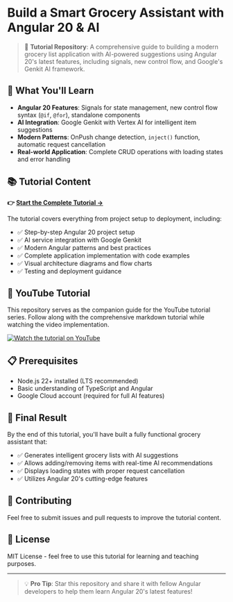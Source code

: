 # Build a Smart Grocery Assistant with Angular 20 & AI

> 🎯 **Tutorial Repository**: A comprehensive guide to building a modern grocery list application with AI-powered suggestions using Angular 20's latest features, including signals, new control flow, and Google's Genkit AI framework.

## 🚀 What You'll Learn

- **Angular 20 Features**: Signals for state management, new control flow syntax (`@if`, `@for`), standalone components
- **AI Integration**: Google Genkit with Vertex AI for intelligent item suggestions
- **Modern Patterns**: OnPush change detection, `inject()` function, automatic request cancellation
- **Real-world Application**: Complete CRUD operations with loading states and error handling

## 📚 Tutorial Content

**👉 [Start the Complete Tutorial →](TUTORIAL.md)**

The tutorial covers everything from project setup to deployment, including:

- ✅ Step-by-step Angular 20 project setup
- ✅ AI service integration with Google Genkit
- ✅ Modern Angular patterns and best practices
- ✅ Complete application implementation with code examples
- ✅ Visual architecture diagrams and flow charts
- ✅ Testing and deployment guidance

## 🎥 YouTube Tutorial

This repository serves as the companion guide for the YouTube tutorial series. Follow along with the comprehensive markdown tutorial while watching the video implementation.

[![Watch the tutorial on YouTube](https://img.youtube.com/vi/OTlnvCpOp00/0.jpg)](https://youtu.be/OTlnvCpOp00?si=HzmhVY-gD6NhKdH7)


## 📋 Prerequisites

- Node.js 22+ installed (LTS recommended)
- Basic understanding of TypeScript and Angular
- Google Cloud account (required for full AI features)

## 🏁 Final Result

By the end of this tutorial, you'll have built a fully functional grocery assistant that:
- ✅ Generates intelligent grocery lists with AI suggestions
- ✅ Allows adding/removing items with real-time AI recommendations  
- ✅ Displays loading states with proper request cancellation
- ✅ Utilizes Angular 20's cutting-edge features

## 🤝 Contributing

Feel free to submit issues and pull requests to improve the tutorial content.

## 📄 License

MIT License - feel free to use this tutorial for learning and teaching purposes.

---

> 💡 **Pro Tip**: Star this repository and share it with fellow Angular developers to help them learn Angular 20's latest features!